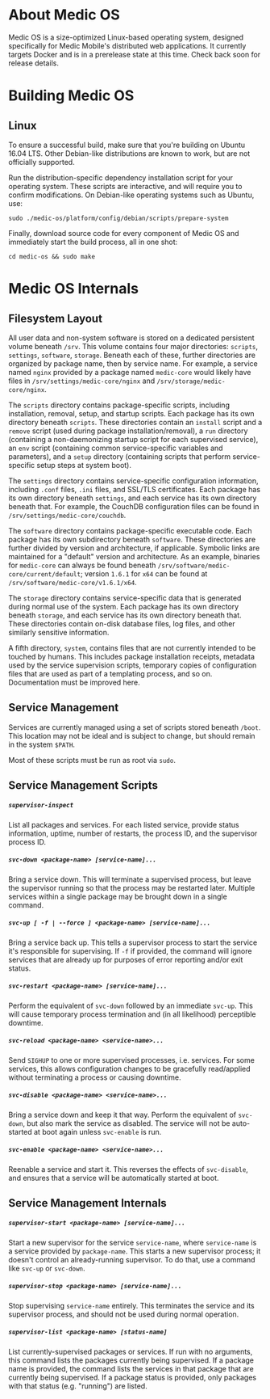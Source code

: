 
About Medic OS
==============

Medic OS is a size-optimized Linux-based operating system, designed specifically
for Medic Mobile's distributed web applications. It currently targets Docker and
is in a prerelease state at this time. Check back soon for release details.

Building Medic OS
=================

Linux
-----

To ensure a successful build, make sure that you're building on Ubuntu 16.04
LTS. Other Debian-like distributions are known to work, but are not officially
supported.

Run the distribution-specific dependency installation script for your
operating system. These scripts are interactive, and will require you to
confirm modifications. On Debian-like operating systems such as Ubuntu, use:

```shell
sudo ./medic-os/platform/config/debian/scripts/prepare-system
```

Finally, download source code for every component of Medic OS and
immediately start the build process, all in one shot:

```shell
cd medic-os && sudo make
```

Medic OS Internals
==================

Filesystem Layout
-----------------

All user data and non-system software is stored on a dedicated persistent
volume beneath `/srv`. This volume contains four major directories:
`scripts`, `settings`, `software`, `storage`. Beneath each of these, further
directories are organized by package name, then by service name. For example,
a service named `nginx` provided by a package named `medic-core` would likely
have files in `/srv/settings/medic-core/nginx` and `/srv/storage/medic-core/nginx`.

The `scripts` directory contains package-specific scripts, including
installation, removal, setup, and startup scripts. Each package has its own
directory beneath `scripts`. These directories contain an `install` script and a
`remove` script (used during package installation/removal), a `run` directory
(containing a non-daemonizing startup script for each supervised service), an
`env` script (containing common service-specific variables and parameters), and
a `setup` directory (containing scripts that perform service-specific setup
steps at system boot).

The `settings` directory contains service-specific configuration information,
including `.conf` files, `.ini` files, and SSL/TLS certificates. Each package
has its own directory beneath `settings`, and each service has its own directory
beneath that. For example, the CouchDB configuration files can be found in
`/srv/settings/medic-core/couchdb`.

The `software` directory contains package-specific executable code. Each package
has its own subdirectory beneath `software`. These directories are further
divided by version and architecture, if applicable.  Symbolic links are
maintained for a "default" version and architecture. As an example, binaries for
`medic-core` can always be found beneath `/srv/software/medic-core/current/default`;
version `1.6.1` for `x64` can be found at `/srv/software/medic-core/v1.6.1/x64`.

The `storage` directory contains service-specific data that is generated during
normal use of the system. Each package has its own directory beneath `storage`,
and each service has its own directory beneath that. These directories contain
on-disk database files, log files, and other similarly sensitive information.

A fifth directory, `system`, contains files that are not currently intended
to be touched by humans. This includes package installation receipts, metadata
used by the service supervision scripts, temporary copies of configuration files
that are used as part of a templating process, and so on. Documentation must
be improved here.


Service Management
------------------

Services are currently managed using a set of scripts stored beneath `/boot`. This
location may not be ideal and is subject to change, but should remain in the system
`$PATH`.

Most of these scripts must be run as root via `sudo`.


Service Management Scripts
--------------------------

##### `supervisor-inspect`

List all packages and services. For each listed service, provide status information,
uptime, number of restarts, the process ID, and the supervisor process ID.


##### `svc-down <package-name> [service-name]...`

Bring a service down. This will terminate a supervised process, but leave the supervisor
running so that the process may be restarted later. Multiple services within a single
package may be brought down in a single command.


##### `svc-up [ -f | --force ] <package-name> [service-name]...`

Bring a service back up. This tells a supervisor process to start the service it's responsible
for supervising. If `-f` if provided, the command will ignore services that are already up for
purposes of error reporting and/or exit status.


##### `svc-restart <package-name> [service-name]...`

Perform the equivalent of `svc-down` followed by an immediate `svc-up`. This will cause
temporary process termination and (in all likelihood) perceptible downtime.


##### `svc-reload <package-name> <service-name>...`

Send `SIGHUP` to one or more supervised processes, i.e. services. For some services,
this allows configuration changes to be gracefully read/applied without terminating a
process or causing downtime.


##### `svc-disable <package-name> <service-name>...`

Bring a service down and keep it that way. Perform the equivalent of `svc-down`, but
also mark the service as disabled. The service will not be auto-started at boot again
unless `svc-enable` is run.

##### `svc-enable <package-name> <service-name>...`

Reenable a service and start it. This reverses the effects of `svc-disable`, and
ensures that a service will be automatically started at boot.


Service Management Internals
----------------------------

##### `supervisor-start <package-name> [service-name]...`

Start a new supervisor for the service `service-name`, where `service-name` is a service
provided by `package-name`. This starts a new supervisor process; it doesn't control an
already-running supervisor. To do that, use a command like `svc-up` or `svc-down`.


##### `supervisor-stop <package-name> [service-name]...`

Stop supervising `service-name` entirely. This terminates the service and its supervisor
process, and should not be used during normal operation.


##### `supervisor-list <package-name> [status-name]`

List currently-supervised packages or services. If run with no arguments, this command lists
the packages currently being supervised. If a package name is provided, the command lists
the services in that package that are currently being supervised. If a package status is
provided, only packages with that status (e.g. "running") are listed.

